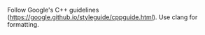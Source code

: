 Follow Google's C++ guidelines (https://google.github.io/styleguide/cppguide.html).
Use clang for formatting.
